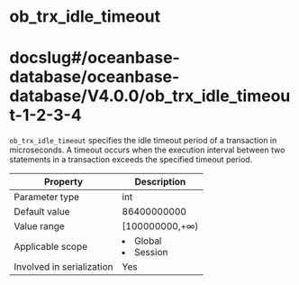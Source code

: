 ob_trx_idle_timeout
========================================
# docslug#/oceanbase-database/oceanbase-database/V4.0.0/ob_trx_idle_timeout-1-2-3-4
`ob_trx_idle_timeout` specifies the idle timeout period of a transaction in microseconds. A timeout occurs when the execution interval between two statements in a transaction exceeds the specified timeout period.


| **Property** | **Description** |
|---------|------------------------------------------------------------------------------------------------------------|
| Parameter type | int |
| Default value | 86400000000 |
| Value range | [100000000,+∞) |
| Applicable scope | <li> Global   <li> Session |
| Involved in serialization | Yes |



